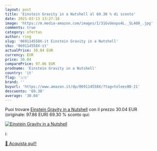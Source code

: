 ```yaml
---
layout: post
title: 'Einstein Gravity in a Nutshell al 69.30 % di sconto'
date: 2021-03-13 13:27:18
image: 'https://m.media-amazon.com/images/I/31GvUexpu4L._SL400_.jpg'
comments: true
category: ofertas
author: ring
slug: '069114558X-it Einstein Gravity in a Nutshell'
sku: '069114558X-it'
actualPrice: 30.04 EUR
currency: EUR
price: 30.04
comparePrice: 97.86 EUR
prodname: 'Einstein Gravity in a Nutshell'
country: 'it'
flag: '🇮🇹'
brand: ''
buyurl: 'https://www.amazon.it/dp/069114558X/?tag=tolees00-21'
descuento: '69.30'
average: '30.04'
---
```


Puoi trovare [Einstein Gravity in a Nutshell](https://www.amazon.it/dp/069114558X/?tag=tolees00-21) con il prezzo 30.04 EUR (originale: 97.86 EUR) 69.30 % sconto qui:

[![Einstein Gravity in a Nutshell](https://m.media-amazon.com/images/I/31GvUexpu4L._SL400_.jpg)](https://www.amazon.it/dp/069114558X/?tag=tolees00-21)

ℹ️:


[🛒 Acquista qui!!](https://www.amazon.it/dp/069114558X/?tag=tolees00-21)
